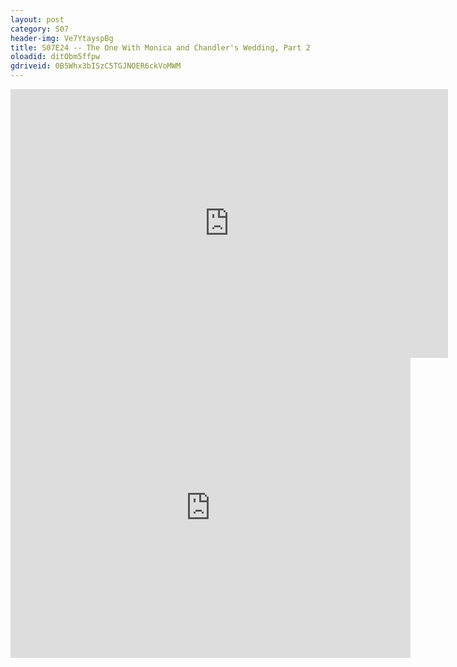 ```yaml
---
layout: post 
category: S07 
header-img: Ve7YtayspBg 
title: S07E24 -- The One With Monica and Chandler's Wedding, Part 2 
oloadid: ditObm5ffpw 
gdriveid: 0B5Whx3bISzC5TGJNOER6ckVoMWM 
--- 
```

<!--more--> 
<iframe src='https://openload.co/embed/ditObm5ffpw/' width='700' height='430' frameborder='0' scrolling='no' allowfullscreen='allowfullscreen'></iframe> 
<iframe src='https://drive.google.com/file/d/0B5Whx3bISzC5TGJNOER6ckVoMWM/preview' width='640' height='480' frameborder='0' scrolling='no' allowfullscreen='allowfullscreen'></iframe> 